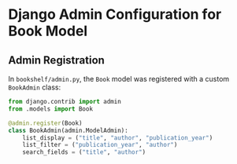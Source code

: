 # Django Admin Configuration for Book Model

## Admin Registration
In `bookshelf/admin.py`, the `Book` model was registered with a custom `BookAdmin` class:

```python
from django.contrib import admin
from .models import Book

@admin.register(Book)
class BookAdmin(admin.ModelAdmin):
    list_display = ("title", "author", "publication_year")
    list_filter = ("publication_year", "author")
    search_fields = ("title", "author")
